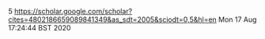 5
https://scholar.google.com/scholar?cites=4802186659089841349&as_sdt=2005&sciodt=0,5&hl=en
Mon 17 Aug 17:24:44 BST 2020




